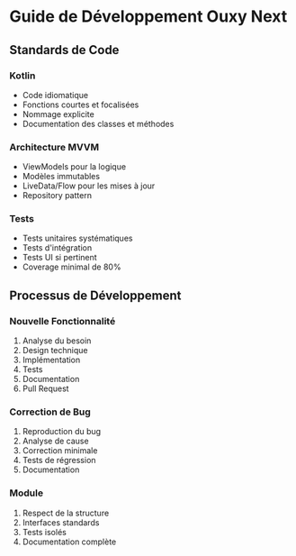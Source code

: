 # Guide de Développement Ouxy Next

## Standards de Code

### Kotlin
- Code idiomatique
- Fonctions courtes et focalisées
- Nommage explicite
- Documentation des classes et méthodes

### Architecture MVVM
- ViewModels pour la logique
- Modèles immutables
- LiveData/Flow pour les mises à jour
- Repository pattern

### Tests
- Tests unitaires systématiques
- Tests d'intégration
- Tests UI si pertinent
- Coverage minimal de 80%

## Processus de Développement

### Nouvelle Fonctionnalité
1. Analyse du besoin
2. Design technique
3. Implémentation
4. Tests
5. Documentation
6. Pull Request

### Correction de Bug
1. Reproduction du bug
2. Analyse de cause
3. Correction minimale
4. Tests de régression
5. Documentation

### Module
1. Respect de la structure
2. Interfaces standards
3. Tests isolés
4. Documentation complète